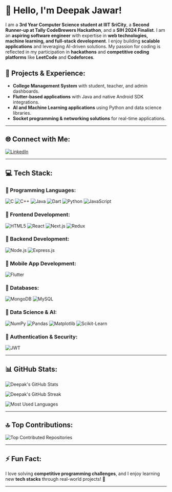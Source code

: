 # 👋 Hello, I'm Deepak Jawar!

I am a **3rd Year Computer Science student at IIIT SriCity**, a **Second Runner-up at Tally CodeBrewers Hackathon**, and a **SIH 2024 Finalist**. I am an **aspiring software engineer** with expertise in **web technologies, machine learning, and full-stack development**. I enjoy building **scalable applications** and leveraging AI-driven solutions. My passion for coding is reflected in my participation in **hackathons** and **competitive coding platforms** like **LeetCode** and **Codeforces**.

## 🔭 Projects & Experience:
- **College Management System** with student, teacher, and admin dashboards.
- **Flutter-based applications** with Java and native Android SDK integrations.
- **AI and Machine Learning applications** using Python and data science libraries.
- **Socket programming & networking solutions** for real-time applications.

---

## 🌐 Connect with Me:
[![LinkedIn](https://img.shields.io/badge/LinkedIn-%230077B5.svg?style=for-the-badge&logo=linkedin&logoColor=white)](https://www.linkedin.com/in/deepak-jhawar-4612b8284/) 

---

## 💻 Tech Stack:

### 🔹 Programming Languages:
![C](https://img.shields.io/badge/C-%2300599C.svg?style=for-the-badge&logo=c&logoColor=white)
![C++](https://img.shields.io/badge/C++-%2300599C.svg?style=for-the-badge&logo=c%2B%2B&logoColor=white)
![Java](https://img.shields.io/badge/Java-%23ED8B00.svg?style=for-the-badge&logo=openjdk&logoColor=white)
![Dart](https://img.shields.io/badge/Dart-%230175C2.svg?style=for-the-badge&logo=dart&logoColor=white)
![Python](https://img.shields.io/badge/Python-%233776AB.svg?style=for-the-badge&logo=python&logoColor=white)
![JavaScript](https://img.shields.io/badge/JavaScript-%23F7DF1E.svg?style=for-the-badge&logo=javascript&logoColor=black)

### 🔹 Frontend Development:
![HTML5](https://img.shields.io/badge/HTML5-%23E34F26.svg?style=for-the-badge&logo=html5&logoColor=white)
![React](https://img.shields.io/badge/React-%2320232a.svg?style=for-the-badge&logo=react&logoColor=%2361DAFB)
![Next.js](https://img.shields.io/badge/Next.js-black?style=for-the-badge&logo=next.js&logoColor=white)
![Redux](https://img.shields.io/badge/Redux-%23593d88.svg?style=for-the-badge&logo=redux&logoColor=white)

### 🔹 Backend Development:
![Node.js](https://img.shields.io/badge/Node.js-6DA55F?style=for-the-badge&logo=node.js&logoColor=white)
![Express.js](https://img.shields.io/badge/Express.js-%23404d59.svg?style=for-the-badge&logo=express&logoColor=%2361DAFB)

### 🔹 Mobile App Development:
![Flutter](https://img.shields.io/badge/Flutter-%2302569B.svg?style=for-the-badge&logo=Flutter&logoColor=white)

### 🔹 Databases:
![MongoDB](https://img.shields.io/badge/MongoDB-%234ea94b.svg?style=for-the-badge&logo=mongodb&logoColor=white)
![MySQL](https://img.shields.io/badge/MySQL-%234479A1.svg?style=for-the-badge&logo=mysql&logoColor=white)

### 🔹 Data Science & AI:
![NumPy](https://img.shields.io/badge/NumPy-%23013243.svg?style=for-the-badge&logo=numpy&logoColor=white)
![Pandas](https://img.shields.io/badge/Pandas-%23150458.svg?style=for-the-badge&logo=pandas&logoColor=white)
![Matplotlib](https://img.shields.io/badge/Matplotlib-%23ffffff.svg?style=for-the-badge&logo=Matplotlib&logoColor=black)
![Scikit-Learn](https://img.shields.io/badge/Scikit--Learn-%23F7931E.svg?style=for-the-badge&logo=scikit-learn&logoColor=white)

### 🔹 Authentication & Security:
![JWT](https://img.shields.io/badge/JWT-black?style=for-the-badge&logo=JSON%20web%20tokens)

---

## 📊 GitHub Stats:
![Deepak's GitHub Stats](https://github-readme-stats.vercel.app/api?username=DeepakJhawar&theme=midnight-purple&hide_border=false&include_all_commits=false&count_private=false)

![Deepak's GitHub Streak](https://github-readme-streak-stats.herokuapp.com/?user=DeepakJhawar&theme=midnight-purple&hide_border=false)

![Most Used Languages](https://github-readme-stats.vercel.app/api/top-langs/?username=DeepakJhawar&theme=midnight-purple&hide_border=false&include_all_commits=false&count_private=false&layout=compact)

---

## 🔝 Top Contributions:
![Top Contributed Repositories](https://github-contributor-stats.vercel.app/api?username=DeepakJhawar&limit=5&theme=midnight-purple&combine_all_yearly_contributions=true)

---

## ⚡ Fun Fact:
I love solving **competitive programming challenges**, and I enjoy learning new **tech stacks** through real-world projects! 🚀

---

